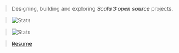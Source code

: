 >Designing, building and exploring ***Scala 3 open source*** projects.

>![Stats](https://github-readme-stats.vercel.app/api/top-langs?username=objektwerks&hide=css,html,javascript)

>![Stats](https://github-readme-stats.vercel.app/api?username=objektwerks&show_icons=true&hide_border=true)

<!-- * Top annual commits:  ***15,517*** -->
<!-- * Top monthly commits: ***1,793*** -->

>[Resume](https://github.com/objektwerks/resume)
